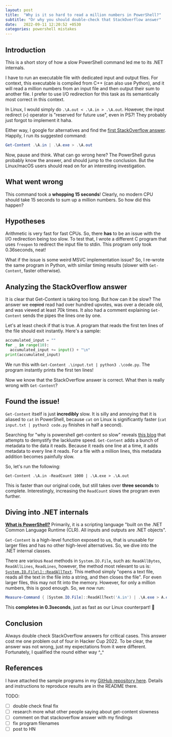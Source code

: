 ```yaml
---
layout: post
title:  "Why is it so hard to read a million numbers in PowerShell?"
subtitle: "Or why you should double-check that StackOverflow answer"
date:   2022-09-11 12:20:52 +0530
categories: powershell mistakes
---
```


## Introduction

This is a short story of how a slow PowerShell command led me to its .NET internals.

I have to run an executable file with dedicated input and output files. For context, this executable is compiled from C++ (can also use Python), and it will read a million numbers from an input file and then output their sum to another file. I prefer to use I/O redirection for this task as its semantically most correct in this context.

In Linux, I would simply do `.\A.out < .\A.in > .\A.out`. However, the input redirect (`<`) operator is "reserved for future use", even in PS7! They probably just forgot to implement it haha.

Either way, I google for alternatives and find the [first StackOverflow answer](https://stackoverflow.com/a/11788475/2181238). Happily, I run its suggested command:

```powershell
Get-Content .\A.in | .\A.exe > .\A.out
```

Now, pause and think. What can go wrong here? The PowerShell gurus probably know the answer, and should jump to the conclusion. But the Linux/macOS users should read on for an interesting investigation.

## What went wrong

This command took a **whopping 15 seconds**! Clearly, no modern CPU should take 15 seconds to sum up a million numbers. So how did this happen?

## Hypotheses

Arithmetic is very fast for fast CPUs. So, there **has** to be an issue with the I/O redirection being too slow. To test that, I wrote a different C program that uses `freopen` to redirect the input file to stdin. This program only took 0.36seconds, neat!

What if the issue is some weird MSVC implementation issue? So, I re-wrote the same program in Python, with similar timing results (slower with `Get-Content`, faster otherwise).

## Analyzing the StackOverflow answer

It is clear that Get-Content is taking too long. But how can it be slow? The answer we ~~copied~~ read had over hundred upvotes, was over a decade old, and was viewed at least 70k times. It also had a comment explaining `Get-Content` sends the pipes the lines one by one.

Let's at least check if that is true. A program that reads the first ten lines of the file should exit instantly. Here's a sample:

```python
accumulated_input = ""
for _ in range(10):
  accumulated_input += input() + "\n"
print(accumulated_input)
```

We run this with `Get-Content .\input.txt | python3 .\code.py`. The program instantly prints the first ten lines!

Now we know that the StackOverflow answer is correct. What then is really wrong with `Get-Content`?

## Found the issue!

`Get-Content` itself is just **incredibly** slow. It is silly and annoying that it is aliased to `cat` in PowerShell, because `cat` on Linux is significantly faster (`cat input.txt | python3 code.py` finishes in half a second).

Searching for "why is powershell get-content so slow" reveals [this blog](https://joelitechlife.ca/2022/06/08/powershell-get-content-slow/) that attempts to demystify the lacklustre speed. `Get-Content` adds a bunch of metadata to the data it reads. Because it reads one line at a time, it adds metadata to every line it reads. For a file with a million lines, this metadata addition becomes painfully slow.

So, let's run the following:

`Get-Content .\A.in -ReadCount 1000 | .\A.exe > .\A.out`

This is faster than our original code, but still takes over **three seconds** to complete. Interestingly, increasing the `ReadCount` slows the program even further.

## Diving into .NET internals

[**What is PowerShell?**](https://docs.microsoft.com/en-us/powershell/scripting/overview?view=powershell-7.2) Primarily, it is a scripting language "built on the .NET Common Language Runtime (CLR). All inputs and outputs are .NET objects".

`Get-Content` is a high-level function exposed to us, that is unusable for larger files and has no other high-level alternatives. So, we dive into the .NET internal classes.

There are various `Read` methods in `System.IO.File`, such as: `ReadAllBytes`, `ReadAllLines`, `ReadLines`, however, the method most relevant to us is: [`System.IO.File\]::ReadAllText`](https://docs.microsoft.com/en-us/dotnet/api/system.io.file.readalltext?view=net-6.0). This method simply "opens a text file, reads all the text in the file into a string, and then closes the file". For even larger files, this may not fit into the memory. However, for only a million numbers, this is good enough. So, we now run:

```powershell
Measure-Command { [System.IO.File]::ReadAllText('A.in') | .\A.exe > A.out }
```

This **completes in 0.3seconds**, just as fast as our Linux counterpart! 🎉

## Conclusion

Always double check StackOverflow answers for critical cases. This answer cost me one problem out of four in Hacker Cup 2022. To be clear, the answer was not wrong, just my expectations from it were different. Fortunately, I qualified the round either way ^_^

## References

I have attached the sample programs in my [GitHub repository here](https://github.com/gaurangtandon/gaurangtandon.github.io/blob/master/codes/powershell-redirection). Details and instructions to reproduce results are in the README there.

TODO:
- [ ] double check final fix
- [ ] research more what other people saying about get-content slowness
- [ ] comment on that stackoverflow answer with my findings
- [ ] fix program filenames
- [ ] post to HN